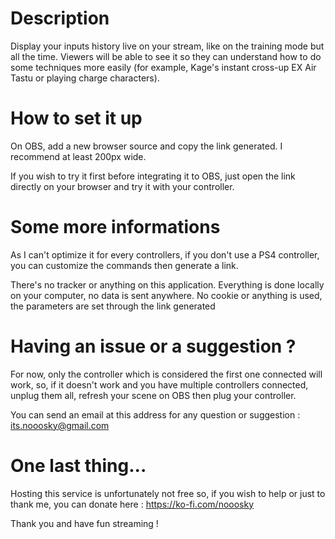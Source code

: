 # Description
Display your inputs history live on your stream, like on the training mode but all the time.
Viewers will be able to see it so they can understand how to do some techniques more easily (for example, Kage's instant cross-up EX Air Tastu or playing charge characters).

# How to set it up
On OBS, add a new browser source and copy the link generated. I recommend at least 200px wide.

If you wish to try it first before integrating it to OBS, just open the link directly on your browser and try it with your controller.

# Some more informations
As I can't optimize it for every controllers, if you don't use a PS4 controller, you can customize the commands then generate a link.

There's no tracker or anything on this application. Everything is done locally on your computer, no data is sent anywhere. No cookie or anything is used, the parameters are set through the link generated

# Having an issue or a suggestion ?
For now, only the controller which is considered the first one connected will work, so, if it doesn't work and you have multiple controllers connected, unplug them all, refresh your scene on OBS then plug your controller.

You can send an email at this address for any question or suggestion : its.nooosky@gmail.com

# One last thing...
Hosting this service is unfortunately not free so, if you wish to help or just to thank me, you can donate here : https://ko-fi.com/nooosky

Thank you and have fun streaming !